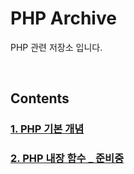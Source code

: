 # PHP Archive

PHP 관련 저장소 입니다.

<br>

## Contents

### [1. PHP 기본 개념](PHP.md)
### [2. PHP 내장 함수 _ 준비중]()
